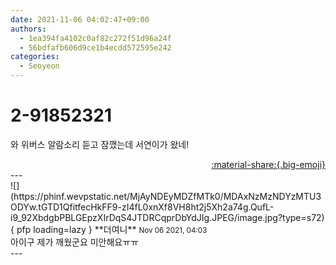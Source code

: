 ```yaml
---
date: 2021-11-06 04:02:47+09:00
authors:
  - 1ea394fa4102c0af82c272f51d96a24f
  - 56bdfafb606d9ce1b4ecdd572595e242
categories:
  - Seoyeon
---
```


# 2-91852321

<div class="post-container" markdown="1">
<div class="content-container md-sidebar__scrollwrap" markdown="1">

와 위버스 알람소리 듣고 잠깼는데 서연이가 왔네!

</div>
</div>

<div style="text-align: right;" markdown="1">
<a href="https://weverse.io/fromis9/fanpost/2-91852321" style="text-align: right;">:material-share:{.big-emoji}</a>
</div>
---

<div class="comments-container md-sidebar__scrollwrap" markdown="1">
<div class="comment" markdown="1">
<div class='id-container' markdown="1">
![](https://phinf.wevpstatic.net/MjAyNDEyMDZfMTk0/MDAxNzMzNDYzMTU3ODYw.tGTD1QfitfecHkFF9-zI4fL0xnXf8VH8ht2j5Xh2a74g.QufL-i9_92XbdgbPBLGEpzXIrDqS4JTDRCqprDbYdJIg.JPEG/image.jpg?type=s72){ pfp loading=lazy }
**<span class="artist">더여니</span>** <small>Nov 06 2021, 04:03</small><br>
</div>
<div class='comment-body' markdown="1">
아이구 제가 깨웠군요 미안해요ㅠㅠ
</div>
</div>
</div>
---
